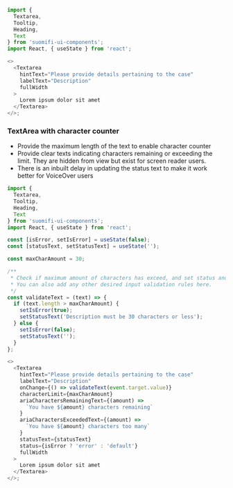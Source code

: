 ```js
import {
  Textarea,
  Tooltip,
  Heading,
  Text
} from 'suomifi-ui-components';
import React, { useState } from 'react';

<>
  <Textarea
    hintText="Please provide details pertaining to the case"
    labelText="Description"
    fullWidth
  >
    Lorem ipsum dolor sit amet
  </Textarea>
</>;
```

### TextArea with character counter

- Provide the maximum length of the text to enable character counter
- Provide clear texts indicating characters remaining or exceeding the limit. They are hidden from view but exist for screen reader users.
- There is an inbuilt delay in updating the status text to make it work better for VoiceOver users

```js
import {
  Textarea,
  Tooltip,
  Heading,
  Text
} from 'suomifi-ui-components';
import React, { useState } from 'react';

const [isError, setIsError] = useState(false);
const [statusText, setStatusText] = useState('');

const maxCharAmount = 30;

/**
 * Check if maximum amount of characters has exceed, and set status and statusText accordingly.
 * You can also add any other desired input validation rules here.
 */
const validateText = (text) => {
  if (text.length > maxCharAmount) {
    setIsError(true);
    setStatusText('Description must be 30 characters or less');
  } else {
    setIsError(false);
    setStatusText('');
  }
};

<>
  <Textarea
    hintText="Please provide details pertaining to the case"
    labelText="Description"
    onChange={() => validateText(event.target.value)}
    characterLimit={maxCharAmount}
    ariaCharactersRemainingText={(amount) =>
      `You have ${amount} characters remaining`
    }
    ariaCharactersExceededText={(amount) =>
      `You have ${amount} characters too many`
    }
    statusText={statusText}
    status={isError ? 'error' : 'default'}
    fullWidth
  >
    Lorem ipsum dolor sit amet
  </Textarea>
</>;
```
